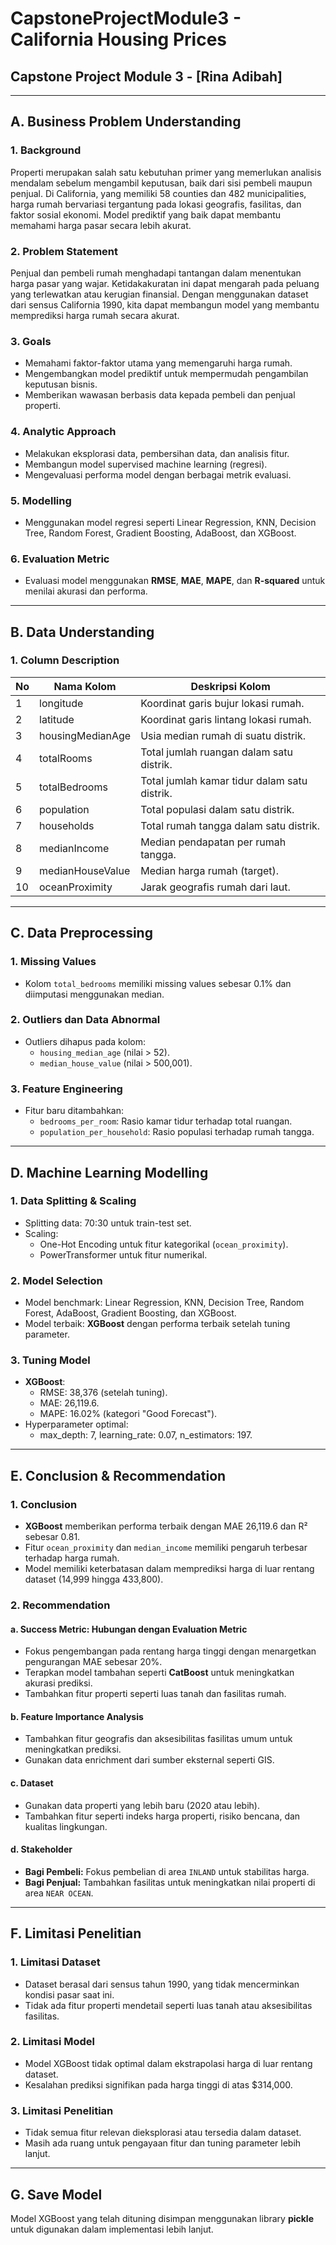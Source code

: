 # CapstoneProjectModule3 - California Housing Prices
## Capstone Project Module 3 - [Rina Adibah]

---

## **A. Business Problem Understanding**

### **1. Background**
Properti merupakan salah satu kebutuhan primer yang memerlukan analisis mendalam sebelum mengambil keputusan, baik dari sisi pembeli maupun penjual. Di California, yang memiliki 58 counties dan 482 municipalities, harga rumah bervariasi tergantung pada lokasi geografis, fasilitas, dan faktor sosial ekonomi. Model prediktif yang baik dapat membantu memahami harga pasar secara lebih akurat.

### **2. Problem Statement**
Penjual dan pembeli rumah menghadapi tantangan dalam menentukan harga pasar yang wajar. Ketidakakuratan ini dapat mengarah pada peluang yang terlewatkan atau kerugian finansial. Dengan menggunakan dataset dari sensus California 1990, kita dapat membangun model yang membantu memprediksi harga rumah secara akurat.

### **3. Goals**
- Memahami faktor-faktor utama yang memengaruhi harga rumah.
- Mengembangkan model prediktif untuk mempermudah pengambilan keputusan bisnis.
- Memberikan wawasan berbasis data kepada pembeli dan penjual properti.

### **4. Analytic Approach**
- Melakukan eksplorasi data, pembersihan data, dan analisis fitur.
- Membangun model supervised machine learning (regresi).
- Mengevaluasi performa model dengan berbagai metrik evaluasi.

### **5. Modelling**
- Menggunakan model regresi seperti Linear Regression, KNN, Decision Tree, Random Forest, Gradient Boosting, AdaBoost, dan XGBoost.

### **6. Evaluation Metric**
- Evaluasi model menggunakan **RMSE**, **MAE**, **MAPE**, dan **R-squared** untuk menilai akurasi dan performa.

---

## **B. Data Understanding**

### **1. Column Description**
| **No** | **Nama Kolom**       | **Deskripsi Kolom**                                                   |
|--------|-----------------------|------------------------------------------------------------------------|
| 1      | longitude             | Koordinat garis bujur lokasi rumah.                                   |
| 2      | latitude              | Koordinat garis lintang lokasi rumah.                                 |
| 3      | housingMedianAge      | Usia median rumah di suatu distrik.                                   |
| 4      | totalRooms            | Total jumlah ruangan dalam satu distrik.                              |
| 5      | totalBedrooms         | Total jumlah kamar tidur dalam satu distrik.                          |
| 6      | population            | Total populasi dalam satu distrik.                                    |
| 7      | households            | Total rumah tangga dalam satu distrik.                                |
| 8      | medianIncome          | Median pendapatan per rumah tangga.                                   |
| 9      | medianHouseValue      | Median harga rumah (target).                                          |
| 10     | oceanProximity        | Jarak geografis rumah dari laut.                                      |

---

## **C. Data Preprocessing**

### **1. Missing Values**
- Kolom `total_bedrooms` memiliki missing values sebesar 0.1% dan diimputasi menggunakan median.

### **2. Outliers dan Data Abnormal**
- Outliers dihapus pada kolom:
  - `housing_median_age` (nilai > 52).
  - `median_house_value` (nilai > 500,001).

### **3. Feature Engineering**
- Fitur baru ditambahkan:
  - `bedrooms_per_room`: Rasio kamar tidur terhadap total ruangan.
  - `population_per_household`: Rasio populasi terhadap rumah tangga.

---

## **D. Machine Learning Modelling**

### **1. Data Splitting & Scaling**
- Splitting data: 70:30 untuk train-test set.
- Scaling:
  - One-Hot Encoding untuk fitur kategorikal (`ocean_proximity`).
  - PowerTransformer untuk fitur numerikal.

### **2. Model Selection**
- Model benchmark: Linear Regression, KNN, Decision Tree, Random Forest, AdaBoost, Gradient Boosting, dan XGBoost.
- Model terbaik: **XGBoost** dengan performa terbaik setelah tuning parameter.

### **3. Tuning Model**
- **XGBoost**:
  - RMSE: 38,376 (setelah tuning).
  - MAE: 26,119.6.
  - MAPE: 16.02% (kategori "Good Forecast").
- Hyperparameter optimal:
  - max_depth: 7, learning_rate: 0.07, n_estimators: 197.

---

## **E. Conclusion & Recommendation**

### **1. Conclusion**
- **XGBoost** memberikan performa terbaik dengan MAE 26,119.6 dan R² sebesar 0.81.
- Fitur `ocean_proximity` dan `median_income` memiliki pengaruh terbesar terhadap harga rumah.
- Model memiliki keterbatasan dalam memprediksi harga di luar rentang dataset (14,999 hingga 433,800).

### **2. Recommendation**
#### a. Success Metric: Hubungan dengan Evaluation Metric
- Fokus pengembangan pada rentang harga tinggi dengan menargetkan pengurangan MAE sebesar 20%.
- Terapkan model tambahan seperti **CatBoost** untuk meningkatkan akurasi prediksi.
- Tambahkan fitur properti seperti luas tanah dan fasilitas rumah.

#### b. Feature Importance Analysis
- Tambahkan fitur geografis dan aksesibilitas fasilitas umum untuk meningkatkan prediksi.
- Gunakan data enrichment dari sumber eksternal seperti GIS.

#### c. Dataset
- Gunakan data properti yang lebih baru (2020 atau lebih).
- Tambahkan fitur seperti indeks harga properti, risiko bencana, dan kualitas lingkungan.

#### d. Stakeholder
- **Bagi Pembeli:** Fokus pembelian di area `INLAND` untuk stabilitas harga.
- **Bagi Penjual:** Tambahkan fasilitas untuk meningkatkan nilai properti di area `NEAR OCEAN`.

---

## **F. Limitasi Penelitian**

### **1. Limitasi Dataset**
- Dataset berasal dari sensus tahun 1990, yang tidak mencerminkan kondisi pasar saat ini.
- Tidak ada fitur properti mendetail seperti luas tanah atau aksesibilitas fasilitas.

### **2. Limitasi Model**
- Model XGBoost tidak optimal dalam ekstrapolasi harga di luar rentang dataset.
- Kesalahan prediksi signifikan pada harga tinggi di atas $314,000.

### **3. Limitasi Penelitian**
- Tidak semua fitur relevan dieksplorasi atau tersedia dalam dataset.
- Masih ada ruang untuk pengayaan fitur dan tuning parameter lebih lanjut.

---

## **G. Save Model**
Model XGBoost yang telah dituning disimpan menggunakan library **pickle** untuk digunakan dalam implementasi lebih lanjut.
